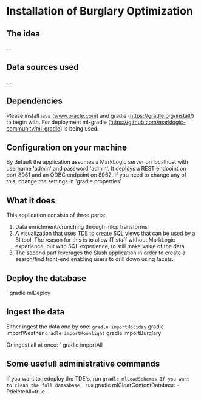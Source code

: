 # Installation of Burglary Optimization

## The idea
...

## Data sources used
...

## Dependencies
Please install java (www.oracle.com) and gradle (https://gradle.org/install/) to begin with.
For deployment ml-gradle (https://github.com/marklogic-community/ml-gradle) is being used.

## Configuration on your machine
By default the application assumes a MarkLogic server on localhost with username 'admin' and password 'admin'.
It deploys a REST endpoint on port 8061 and an ODBC endpoint on 8062.
If you need to change any of this, change the settings in 'gradle.properties'

## What it does
This application consists of three parts:
1. Data enrichment/crunching through mlcp transforms
2. A visualization that uses TDE to create SQL views that can be used by a BI tool. The reason for this is to allow IT staff without MarkLogic experience, but with SQL experience, to still make value of the data.
3. The second part leverages the Slush application in order to create a search/find front-end enabling users to drill down using facets.

## Deploy the database
` gradle mlDeploy

## Ingest the data
Either ingest the data one by one:
` gradle importHoliday
` gradle importWeather
` gradle importMoonlight
` gradle importBurglary

Or ingest all at once:
` gradle importAll

## Some usefull administrative commands
If you want to redeploy the TDE's, run ` gradle mlLoadSchemas
If you want to clean the full dataabase, run ` gradle mlClearContentDatabase -PdeleteAll=true
